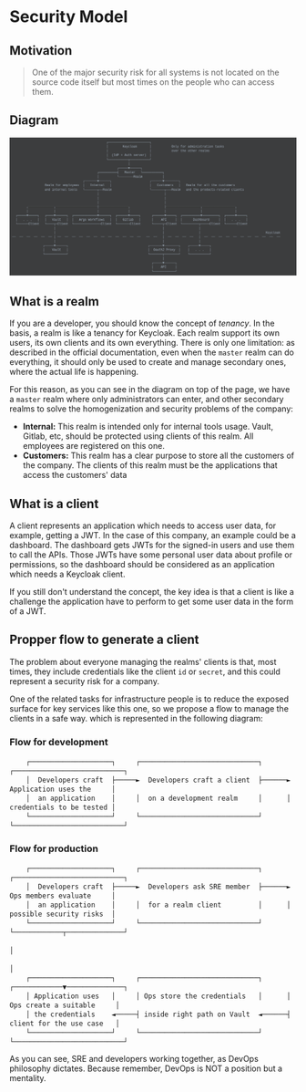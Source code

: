 # Security Model

## Motivation

> One of the major security risk for all systems is not located on the source code itself but most times on the people
> who can access them.

## Diagram

![sso model diagram](img/sso-model.png)

## What is a realm

If you are a developer, you should know the concept of _tenancy_. In the basis, a realm is like a tenancy for Keycloak.
Each realm support its own users, its own clients and its own everything. There is only one limitation: as described in
the official documentation, even when the `master` realm can do everything, it should only be used to create and manage
secondary ones, where the actual life is happening.

For this reason, as you can see in the diagram on top of the page, we have a `master` realm where only administrators
can enter, and other secondary realms to solve the homogenization and security problems of the company:

- **Internal:** This realm is intended only for internal tools usage. Vault, Gitlab, etc, should be protected using clients
  of this realm. All employees are registered on this one.
- **Customers:** This realm has a clear purpose to store all the customers of the company. The clients of this realm must
  be the applications that access the customers' data

## What is a client

A client represents an application which needs to access user data, for example, getting a JWT. In the case of this
company, an example could be a dashboard. The dashboard gets JWTs for the signed-in users and use them to call the APIs.
Those JWTs have some personal user data about profile or permissions, so the dashboard should be considered as an application
which needs a Keycloak client.

If you still don't understand the concept, the key idea is that a client is like a challenge the application have to
perform to get some user data in the form of a JWT.

## Propper flow to generate a client

The problem about everyone managing the realms' clients is that, most times, they include credentials like the
client `id` or `secret`, and this could represent a security risk for a company.

One of the related tasks for infrastructure people is to reduce the exposed surface for key services like this one,
so we propose a flow to manage the clients in a safe way. which is represented in the following diagram:

### Flow for development

```text
    ┌────────────────────┐     ┌─────────────────────────────┐      ┌───────────────────────────┐
    │  Developers craft  ├─────►  Developers craft a client  ├──────►  Application uses the     │
    │  an application    │     │  on a development realm     │      │  credentials to be tested │
    └────────────────────┘     └─────────────────────────────┘      └───────────────────────────┘
```

### Flow for production

```text
    ┌────────────────────┐     ┌─────────────────────────────┐      ┌───────────────────────────┐
    │  Developers craft  ├─────►  Developers ask SRE member  ├──────►  Ops members evaluate     │
    │  an application    │     │  for a realm client         │      │  possible security risks  │
    └────────────────────┘     └─────────────────────────────┘      └────────────┬──────────────┘
                                                                                 │
                                                                                 │
    ┌────────────────────┐     ┌─────────────────────────────┐      ┌────────────▼──────────────┐
    │ Application uses   │     │ Ops store the credentials   │      │ Ops create a suitable     │
    │ the credentials    ◄─────┤ inside right path on Vault  ◄──────┤ client for the use case   │
    └────────────────────┘     └─────────────────────────────┘      └───────────────────────────┘
```

As you can see, SRE and developers working together, as DevOps philosophy dictates. Because remember, DevOps is NOT
a position but a mentality.
